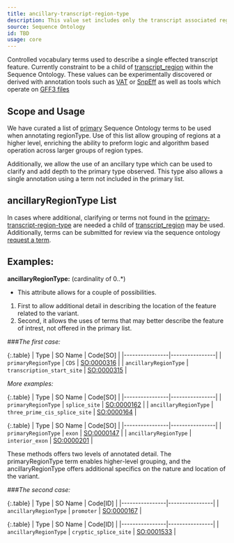 ```yaml
---
title: ancillary-transcript-region-type
description: This value set includes only the transcript associated regions that is associated with a transcript simple allele reference coordinate.
source: Sequence Ontology
id: TBD
usage: core
---
```


Controlled vocabulary terms used to describe a single effected transcript feature. Currently constraint to be a child of [transcript_region](http://www.sequenceontology.org/browser/current_svn/term/SO:0000833) within the Sequence Ontology.  These values can be experimentally discovered or derived with annotation tools such as [VAT](http://www.yandell-lab.org/software/vaast.html) or [SnpEff](http://snpeff.sourceforge.net/) as well as tools which operate on [GFF3 files](http://www.sequenceontology.org/resources/gff3.html)

Scope and Usage
---------------

We have curated a list of [primary](primary_transcript_region_type.html) Sequence Ontology terms to be used when annotating regionType.  Use of this list allow grouping of regions at a higher level, enriching the ability to preform logic and algorithm based operation across larger groups of region types.

Additionally, we allow the use of an ancillary type which can be used to clarify and add depth to the primary type observed.  This type also allows a single annotation using a term not included in the primary list.

ancillaryRegionType List
------------------------

In cases where additional, clarifying or terms not found in the [primary-transcript-region-type](primary_transcript_region_type.html) are needed a child of [transcript_region]( http://www.sequenceontology.org/browser/current_svn/term/SO:0000833) may be used.  Additionally, terms can be submitted for review via the sequence ontology [request a term]( http://sourceforge.net/p/song/term-tracker/).


Examples:
--------

**ancillaryRegionType:** (cardinality of 0..*)

* This attribute allows for a couple of possibilities.  
1. First to allow additional detail in describing the location of the feature related to the variant.
2. Second, it allows the uses of terms that may better describe the feature of intrest, not offered in the primary list.


###_The first case:_

{:.table}
| Type | SO Name | Code[SO] | 
|----------------|----------------|
| `primaryRegionType` | `CDS` | [SO:0000316](http://www.sequenceontology.org/browser/current_svn/term/SO:0000316) |
| `ancillaryRegionType` | `transcription_start_site` | [SO:0000315](http://www.sequenceontology.org/browser/current_svn/term/SO:0000315) |


_More examples:_

{:.table}
| Type | SO Name | Code[SO] | 
|----------------|----------------|
| `primaryRegionType` | `splice_site` | [SO:0000162](http://www.sequenceontology.org/browser/current_svn/term/SO:0000162) |
| `ancillaryRegionType` | `three_prime_cis_splice_site` | [SO:0000164](http://www.sequenceontology.org/browser/current_svn/term/SO:0000164) |

{:.table}
| Type | SO Name | Code[SO] | 
|----------------|----------------|
| `primaryRegionType` | `exon` | [SO:0000147](http://www.sequenceontology.org/browser/current_svn/term/SO:0000147) |
| `ancillaryRegionType` | `interior_exon` | [SO:0000201](http://www.sequenceontology.org/browser/current_svn/term/SO:0000201) |


These methods offers two levels of annotated detail.  The primaryRegionType term enables higher-level grouping, and the ancillaryRegionType offers additional specifics on the nature and location of the variant.


###_The second case:_

{:.table}
| Type | SO Name | Code[ID] | 
|----------------|----------------|
| `ancillaryRegionType` | `promoter` | [SO:0000167](http://www.sequenceontology.org/browser/current_svn/term/SO:0000167) |

{:.table}
| Type | SO Name | Code[ID] | 
|----------------|----------------|
| `ancillaryRegionType` | `cryptic_splice_site` | [SO:0001533](http://www.sequenceontology.org/browser/current_svn/term/SO:0001533) |




